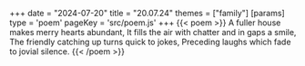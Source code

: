 +++
date = "2024-07-20"
title = "20.07.24"
themes = ["family"]
[params]
  type = 'poem'
  pageKey = 'src/poem.js'
+++
{{< poem >}}
A fuller house makes merry hearts abundant,
It fills the air with chatter and in gaps a smile,
The friendly catching up turns quick to jokes,
Preceding laughs which fade to jovial silence.
{{< /poem >}}